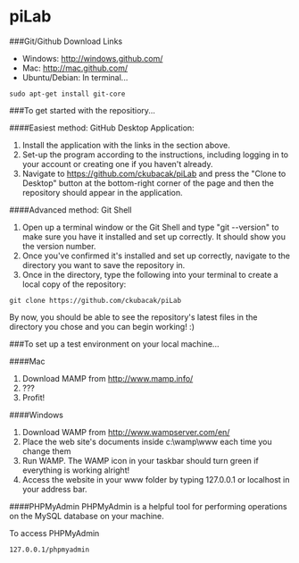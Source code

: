 piLab
=====

###Git/Github Download Links
* Windows: http://windows.github.com/
* Mac: http://mac.github.com/
* Ubuntu/Debian: 
	In terminal...
```
sudo apt-get install git-core
```

###To get started with the repositiory...

####Easiest method: GitHub Desktop Application:
1. Install the application with the links in the section above.
2. Set-up the program according to the instructions, including logging in to your account or creating one if you haven't already.
3. Navigate to https://github.com/ckubacak/piLab and press the "Clone to Desktop" button at the bottom-right corner of the page and then the repository should appear in the application.

####Advanced method: Git Shell
1. Open up a terminal window or the Git Shell and type "git --version" to make sure you have it installed and set up correctly. It should show you the version number.
2. Once you've confirmed it's installed and set up correctly, navigate to the directory you want to save the repository in.
3. Once in the directory, type the following into your terminal to create a local copy of the repository:
```
git clone https://github.com/ckubacak/piLab
```
By now, you should be able to see the repository's latest files in the directory you chose and you can begin working! :)

###To set up a test environment on your local machine...

####Mac
1. Download MAMP from http://www.mamp.info/
2. ???
3. Profit!	

####Windows
1. Download WAMP from http://www.wampserver.com/en/
2. Place the web site's documents inside c:\wamp\www each time you change them
3. Run WAMP. The WAMP icon in your taskbar should turn green if everything is working alright!
4. Access the website in your www folder by typing 127.0.0.1 or localhost in your address bar.

####PHPMyAdmin
PHPMyAdmin is a helpful tool for performing operations on the MySQL database on your machine.

To access PHPMyAdmin
```
127.0.0.1/phpmyadmin
```
